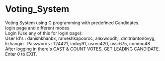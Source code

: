 # Voting_System
Voting System using C programming with predefined Candidates.<br />
login page and different modes.<br />
Login (Use any of this for login page):<br />
User Id's : danishkhanbx, rameshkapoorcc, alexwoodhj, dmitriantonovyg, lizhangio &nbsp;
Passwords : 124421, indxy91, usrec420, ussr675, commu48<br />
After logging in there's CAST & COUNT VOTES, GET LEADING CANDIDATE.<br />
Enter 0 to EXIT.<br />
